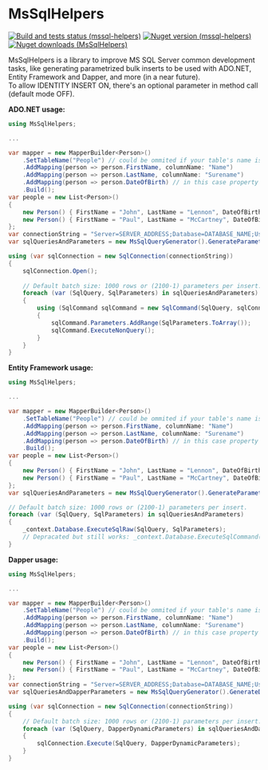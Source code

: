 # MsSqlHelpers
[![Build and tests status (mssql-helpers)](https://github.com/alecgn/mssql-helpers/workflows/build-and-test/badge.svg)](#)
[![Nuget version (mssql-helpers)](https://img.shields.io/nuget/v/MsSqlHelpers)](https://nuget.org/packages/MsSqlHelpers) 
[![Nuget downloads (MsSqlHelpers)](https://img.shields.io/nuget/dt/MsSqlHelpers)](https://nuget.org/packages/MsSqlHelpers)

MsSqlHelpers is a library to improve MS SQL Server common development tasks, like generating parametrized bulk inserts to be used with ADO.NET, Entity Framework and Dapper, and more (in a near future).  
To allow IDENTITY INSERT ON, there's an optional parameter in method call (default mode OFF).

**ADO.NET usage:**

```csharp
using MsSqlHelpers;

...

var mapper = new MapperBuilder<Person>()
    .SetTableName("People") // could be ommited if your table's name is the same as you entity's class name
    .AddMapping(person => person.FirstName, columnName: "Name")
    .AddMapping(person => person.LastName, columnName: "Surename")
    .AddMapping(person => person.DateOfBirth) // in this case property's name is the same as table column's name
    .Build();
var people = new List<Person>()
{ 
    new Person() { FirstName = "John", LastName = "Lennon", DateOfBirth = new DateTime(1940, 10, 9) },
    new Person() { FirstName = "Paul", LastName = "McCartney", DateOfBirth = new DateTime(1942, 6, 18) },
};
var connectionString = "Server=SERVER_ADDRESS;Database=DATABASE_NAME;User Id=USERNAME;Password=PASSWORD;";
var sqlQueriesAndParameters = new MsSqlQueryGenerator().GenerateParametrizedBulkInserts(mapper, people);

using (var sqlConnection = new SqlConnection(connectionString))
{
    sqlConnection.Open();
    
    // Default batch size: 1000 rows or (2100-1) parameters per insert.
    foreach (var (SqlQuery, SqlParameters) in sqlQueriesAndParameters)
    {
        using (SqlCommand sqlCommand = new SqlCommand(SqlQuery, sqlConnection))
        {
            sqlCommand.Parameters.AddRange(SqlParameters.ToArray());
            sqlCommand.ExecuteNonQuery();
        }
    }
}
```

**Entity Framework usage:**

```csharp
using MsSqlHelpers;

...

var mapper = new MapperBuilder<Person>()
    .SetTableName("People") // could be ommited if your table's name is the same as you entity's class name
    .AddMapping(person => person.FirstName, columnName: "Name")
    .AddMapping(person => person.LastName, columnName: "Surename")
    .AddMapping(person => person.DateOfBirth) // in this case property's name is the same as table column's name
    .Build();
var people = new List<Person>()
{ 
    new Person() { FirstName = "John", LastName = "Lennon", DateOfBirth = new DateTime(1940, 10, 9) },
    new Person() { FirstName = "Paul", LastName = "McCartney", DateOfBirth = new DateTime(1942, 6, 18) },
};
var sqlQueriesAndParameters = new MsSqlQueryGenerator().GenerateParametrizedBulkInserts(mapper, people);

// Default batch size: 1000 rows or (2100-1) parameters per insert.
foreach (var (SqlQuery, SqlParameters) in sqlQueriesAndParameters)
{
    _context.Database.ExecuteSqlRaw(SqlQuery, SqlParameters);
    // Depracated but still works: _context.Database.ExecuteSqlCommand(SqlQuery, SqlParameters);
}
```

**Dapper usage:**

```csharp
using MsSqlHelpers;

...

var mapper = new MapperBuilder<Person>()
    .SetTableName("People") // could be ommited if your table's name is the same as you entity's class name
    .AddMapping(person => person.FirstName, columnName: "Name")
    .AddMapping(person => person.LastName, columnName: "Surename")
    .AddMapping(person => person.DateOfBirth) // in this case property's name is the same as table column's name
    .Build();
var people = new List<Person>()
{ 
    new Person() { FirstName = "John", LastName = "Lennon", DateOfBirth = new DateTime(1940, 10, 9) },
    new Person() { FirstName = "Paul", LastName = "McCartney", DateOfBirth = new DateTime(1942, 6, 18) },
};
var connectionString = "Server=SERVER_ADDRESS;Database=DATABASE_NAME;User Id=USERNAME;Password=PASSWORD;";
var sqlQueriesAndDapperParameters = new MsSqlQueryGenerator().GenerateDapperParametrizedBulkInserts(mapper, people);

using (var sqlConnection = new SqlConnection(connectionString))
{
    // Default batch size: 1000 rows or (2100-1) parameters per insert.
    foreach (var (SqlQuery, DapperDynamicParameters) in sqlQueriesAndDapperParameters)
    {
        sqlConnection.Execute(SqlQuery, DapperDynamicParameters);
    }
}
```
